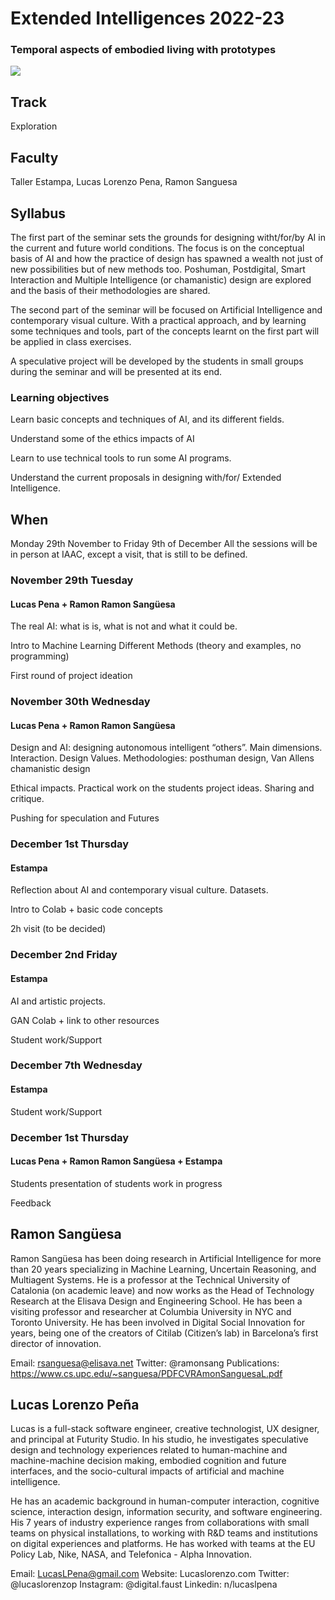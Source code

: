 
# Extended Intelligences 2022-23
### Temporal aspects of embodied living with prototypes


![](images/extended_intelligences_4.png)

## Track
Exploration

## Faculty
 Taller Estampa, Lucas Lorenzo Pena, Ramon Sanguesa

## Syllabus

The first part of the seminar sets the grounds for designing witht/for/by AI in the current and future world conditions. The focus is on the conceptual basis of AI and how the practice of design has spawned a wealth not just of new possibilities but of new methods too. Poshuman, Postdigital, Smart Interaction and Multiple Intelligence (or chamanistic) design are explored and the basis of their methodologies are shared.

The second part of the seminar will be focused on Artificial Intelligence and contemporary visual culture. With a practical approach, and by learning some techniques and tools, part of the concepts learnt on the first part will be applied in class exercises.

A speculative project will be developed by the students in small groups during the seminar and will be presented at its end.


### Learning objectives

Learn basic concepts and techniques of AI, and its different fields.

Understand some of the ethics impacts of AI

Learn to use technical tools to run some AI programs.

Understand the current proposals in designing with/for/ Extended Intelligence.

## When  
Monday 29th November to Friday 9th of December
All the sessions will be in person at IAAC, except a visit, that is still to be defined.

### November 29th Tuesday
#### Lucas Pena  + Ramon Ramon Sangüesa

The real AI: what is is, what is not and what it could be.

Intro to Machine Learning Different Methods  (theory and examples, no programming)

First round of project ideation

### November 30th Wednesday
#### Lucas Pena  + Ramon Ramon Sangüesa

Design and AI: designing autonomous intelligent “others”. Main dimensions. Interaction. Design Values. Methodologies: posthuman design, Van Allens chamanistic design

Ethical impacts. Practical work on the students project ideas.  Sharing and critique.

Pushing for speculation and Futures

### December 1st Thursday
#### Estampa
Reflection about AI and contemporary visual culture. Datasets.

Intro to Colab + basic code concepts

2h visit (to be decided)

### December 2nd Friday

#### Estampa

AI and artistic projects.

GAN Colab + link to other resources

Student work/Support

### December 7th Wednesday
#### Estampa

Student work/Support

### December 1st Thursday
#### Lucas Pena + Ramon Ramon Sangüesa + Estampa

Students presentation of students work in progress

Feedback







## Ramon Sangüesa

[](/assets/images/faculty_photos/ramon_sanguesa.jpg)

Ramon Sangüesa has been doing research in Artificial Intelligence for more than 20 years specializing in Machine Learning, Uncertain Reasoning, and Multiagent Systems. He is a professor at the Technical University of Catalonia (on academic leave) and now works as the Head of Technology Research at the Elisava Design and Engineering School. He has been a visiting professor and researcher at Columbia University in NYC and Toronto University. He has been involved in Digital Social Innovation for years, being one of the creators of Citilab (Citizen’s lab) in Barcelona’s first director of innovation.

Email: rsanguesa@elisava.net
Twitter: @ramonsang
Publications: https://www.cs.upc.edu/~sanguesa/PDFCVRAmonSanguesaL.pdf

## Lucas Lorenzo Peña

[](/assets/images/faculty_photos/lucas_lorenzo_pena.jpg)

Lucas is a full-stack software engineer, creative technologist, UX designer, and principal at Futurity Studio. In his studio, he investigates speculative design and technology experiences related to human-machine and machine-machine decision making, embodied cognition and future interfaces, and the socio-cultural impacts of artificial and machine intelligence.

He has an academic background in human-computer interaction, cognitive science, interaction design, information security, and software engineering. His 7 years of industry experience ranges from collaborations with small teams on physical installations, to working with R&D teams and institutions on digital experiences and platforms. He has worked with teams at the EU Policy Lab, Nike, NASA, and Telefonica - Alpha Innovation.

Email: LucasLPena@gmail.com
Website: Lucaslorenzo.com
Twitter: @lucaslorenzop
Instagram: @digital.faust
Linkedin: n/lucaslpena
